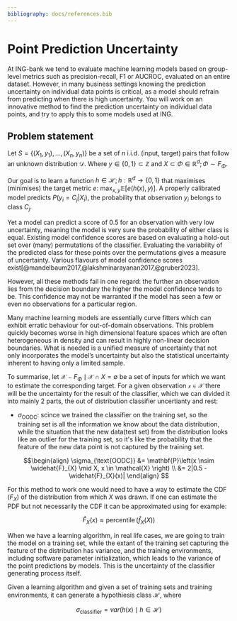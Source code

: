 ```yaml
---
bibliography: docs/references.bib
---
```



# Point Prediction Uncertainty

At ING-bank we tend to evaluate machine learning models based on group-level metrics such as precision-recall, F1 or AUCROC, evaluated on an entire dataset.
However, in many business settings knowing the prediction uncertainty on individual data points is critical, as a model should refrain from predicting when there is high uncertainty. 
You will work on an innovative method to find the prediction uncertainty on individual data points, and try to apply this to some models used at ING.

## Problem statement

Let $S = \{(X_1, y_1), \dots, (X_n, y_n)\}$ be a set of $n$ i.i.d. (input, target) pairs that follow an unknown distribution $\mathcal{D}$.
Where $y \in \{0, 1\} \subset \mathbb{Z}$ and $X \subset \Phi \in \mathbb{R}^{d}; \Phi \sim F_{\Phi}$.


Our goal is to learn a function $h \in \mathcal{H}; h: \mathbb{R}^{d} \to \{0, 1\}$ that maximises (minimises) the target metric $e$: $\operatorname{max}_{x, y}\mathbb{E}[e(h(x), y)]$. 
A properly calibrated model predicts $P(y_i = C_j | X_i)$, the probability that observation $y_i$ belongs to class $C_j$.


Yet a model can predict a score of 0.5 for an observation with very low uncertainty, meaning the model is very sure the probability of either class is equal.
Existing model confidence scores are based on evaluating a hold-out set over (many) permutations of the classifier.
Evaluating the variability of the predicted class for these points over the permutations gives a measure of uncertainty.
Various flavours of model confidence scores exist[@mandelbaum2017,@lakshminarayanan2017,@gruber2023].


However, all these methods fail in one regard: the further an observation lies from the decision boundary the higher the model confidence tends to be.
This confidence may not be warranted if the model has seen a few or even no observations for a particular region.


Many machine learning models are essentially curve fitters which can exhibit erratic behaviour for out-of-domain observations.
This problem quickly becomes worse in high dimensional feature spaces which are often heterogeneous in density and can result in highly non-linear decision boundaries. 
What is needed is a unified measure of uncertainty that not only incorporates the model’s uncertainty but also the statistical uncertainty inherent to having only a limited sample.


To summarise, let $\mathcal{X} \sim F_{\Phi} \mid \mathcal{X} \cap X = \emptyset$ be a set of inputs for which we want to estimate the corresponding target.
For a given observation $\mathcal{x} \in \mathcal{X}$ there will be the uncertainty for the result of the classifier, which we can divided it into mainly 2 parts, the out of distribution classifier uncertianty and rest:


* $\sigma_{\mathrm{OODC}}$: scince we trained the classifier on the training set, so the training set is all the information we know about the data distribution, while the situation that the new data(test set) from the distribution looks like an outlier for the training set, so it's like the probability that the feature of the new data point is not captured by the training set.

$$\begin{align}
\sigma_{\text{OODC}} &= \mathbf{P}\left(x \nsim \widehat{F}_{X} \mid X, x \in \mathcal{X} \right) \\
&= 2|0.5 - \widehat{F}_{X}(x)|
\end{align}
$$

For this method to work one would need to have a way to estimate the CDF ($F_{X}$) of the distribution from which $X$ was drawn.
If one can estimate the PDF but not necessarily the CDF it can be approximated using for example: 

$$
\widehat{F}_{X}(x) \approx \operatorname{percentile}(\hat{f}_{X}(X))
$$

When we have a learning algorithm, in real life cases, we are going to train the model on a training set, while the extant of the training set capturing the feature of the distribution has variance, and the training environments, including software parameter initialization, which leads to the variance of the point predictions by models. This is the uncertainty of the classifier generating process itself. 

Given a learning algorithm and given a set of training sets and training environments, it can generate a hypothiesis class $\mathcal{H}$, where 

$$
\sigma_{\mathrm{classifier}} = var(h(x) \mid h \in \mathcal{H})
$$




